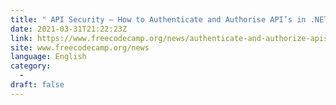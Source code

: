 ```yaml
---
title: " API Security – How to Authenticate and Authorise API’s in .NET 5 "
date: 2021-03-31T21:22:23Z
link: https://www.freecodecamp.org/news/authenticate-and-authorize-apis-in-dotnet5/?utm_medium=RSS&utm_source=news.12bit.vn
site: www.freecodecamp.org/news
language: English
category:
  -   
draft: false
---
```

